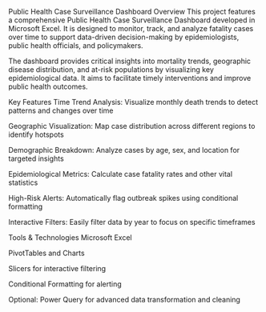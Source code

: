 Public Health Case Surveillance Dashboard
Overview
This project features a comprehensive Public Health Case Surveillance Dashboard developed in Microsoft Excel. It is designed to monitor, track, and analyze fatality cases over time to support data-driven decision-making by epidemiologists, public health officials, and policymakers.

The dashboard provides critical insights into mortality trends, geographic disease distribution, and at-risk populations by visualizing key epidemiological data. It aims to facilitate timely interventions and improve public health outcomes.

Key Features
Time Trend Analysis: Visualize monthly death trends to detect patterns and changes over time

Geographic Visualization: Map case distribution across different regions to identify hotspots

Demographic Breakdown: Analyze cases by age, sex, and location for targeted insights

Epidemiological Metrics: Calculate case fatality rates and other vital statistics

High-Risk Alerts: Automatically flag outbreak spikes using conditional formatting

Interactive Filters: Easily filter data by year to focus on specific timeframes

Tools & Technologies
Microsoft Excel

PivotTables and Charts

Slicers for interactive filtering

Conditional Formatting for alerting

Optional: Power Query for advanced data transformation and cleaning

